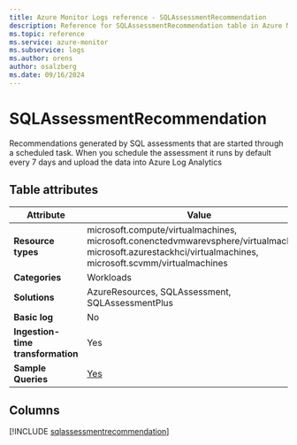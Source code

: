 ```yaml
---
title: Azure Monitor Logs reference - SQLAssessmentRecommendation
description: Reference for SQLAssessmentRecommendation table in Azure Monitor Logs.
ms.topic: reference
ms.service: azure-monitor
ms.subservice: logs
ms.author: orens
author: osalzberg
ms.date: 09/16/2024
---
```


# SQLAssessmentRecommendation

Recommendations generated by SQL assessments that are started through a scheduled task. When you schedule the assessment it runs by default every 7 days and upload the data into Azure Log Analytics


## Table attributes

|Attribute|Value|
|---|---|
|**Resource types**|microsoft.compute/virtualmachines,<br>microsoft.conenctedvmwarevsphere/virtualmachines,<br>microsoft.azurestackhci/virtualmachines,<br>microsoft.scvmm/virtualmachines|
|**Categories**|Workloads|
|**Solutions**| AzureResources, SQLAssessment, SQLAssessmentPlus|
|**Basic log**|No|
|**Ingestion-time transformation**|Yes|
|**Sample Queries**|[Yes](/azure/azure-monitor/reference/queries/sqlassessmentrecommendation)|



## Columns
  
[!INCLUDE [sqlassessmentrecommendation](~/reusable-content/ce-skilling/azure/includes/azure-monitor/reference/tables/sqlassessmentrecommendation-include.md)]
